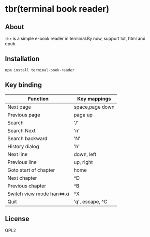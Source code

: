 # tbr(terminal book reader)

## About

`tbr` is a simple e-book reader in terminal.By now, support txt, html and epub.

## Installation

    npm install terminal-book-reader

## Key binding

| Function                  | Key mappings        |
| ------------------------- | ------------------- |
| Next page                 | space,page down     |
| Previous page             | page up             |
| Search                    | '/'                 |
| Search Next               | 'n'                 |
| Search backward           | 'N'                 |
| History dialog            | 'h'                 |
| Next line                 | down, left          |
| Previous line             | up, right           |
| Goto start of chapter     | home                |
| Next chapter              | ^D                  |
| Previous chapter          | ^B                  |
| Switch view mode han<=>xi | ^X                  |
| Quit                      | 'q', escape, ^C     |

## License

GPL2

